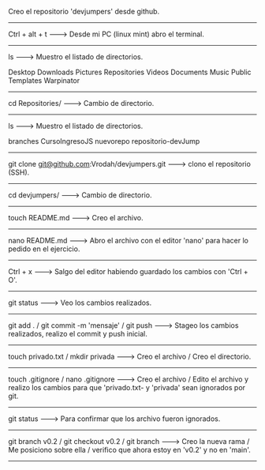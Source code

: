 Creo el repositorio 'devjumpers' desde github.

--------------------------------------------------------------------------------------------------

Ctrl + alt + t ---> Desde mi PC (linux mint) abro el terminal.

--------------------------------------------------------------------------------------------------

ls ---> Muestro el listado de directorios.

Desktop    Downloads  Pictures  Repositories  Videos
Documents  Music      Public    Templates     Warpinator

--------------------------------------------------------------------------------------------------

cd Repositories/ ---> Cambio de directorio.

--------------------------------------------------------------------------------------------------

ls ---> Muestro el listado de directorios.

branches  CursoIngresoJS  nuevorepo  repositorio-devJump

--------------------------------------------------------------------------------------------------

git clone git@github.com:Vrodah/devjumpers.git ---> clono el repositorio (SSH).

--------------------------------------------------------------------------------------------------

cd devjumpers/ ---> Cambio de directorio.

--------------------------------------------------------------------------------------------------

touch README.md ---> Creo el archivo.

--------------------------------------------------------------------------------------------------

nano README.md ---> Abro el archivo con el editor 'nano' para hacer lo pedido en el ejercicio.

--------------------------------------------------------------------------------------------------

Ctrl + x ---> Salgo del editor habiendo guardado los cambios con 'Ctrl + O'.

--------------------------------------------------------------------------------------------------

git status ---> Veo los cambios realizados.

--------------------------------------------------------------------------------------------------

git add . / git commit -m  'mensaje'  / git push ---> Stageo los cambios realizados, realizo el 
commit y push inicial.

--------------------------------------------------------------------------------------------------

touch privado.txt / mkdir privada ---> Creo el archivo / Creo el directorio.

--------------------------------------------------------------------------------------------------

touch .gitignore / nano .gitignore ---> Creo el archivo / Edito el archivo y realizo los cambios
para que 'privado.txt- y 'privada' sean ignorados por git.

--------------------------------------------------------------------------------------------------

git status ---> Para confirmar que los archivo fueron ignorados.

--------------------------------------------------------------------------------------------------

git branch v0.2 / git checkout v0.2 / git branch ---> Creo la nueva rama / Me posiciono sobre ella
/ verifico que ahora estoy en 'v0.2' y no en 'main'.

--------------------------------------------------------------------------------------------------

 
